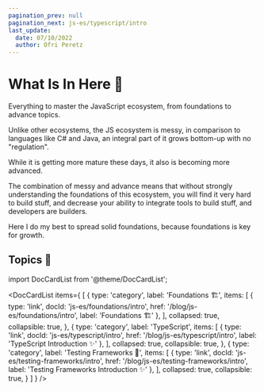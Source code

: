 ```yaml
---
pagination_prev: null
pagination_next: js-es/typescript/intro
last_update:
  date: 07/10/2022
  author: Ofri Peretz
---
```


# What Is In Here 🚀

Everything to master the JavaScript ecosystem, from foundations to advance topics.

Unlike other ecosystems, the JS ecosystem is messy, in comparison to languages like C# and Java, an integral part of it grows bottom-up with no "regulation".

While it is getting more mature these days, it also is becoming more advanced.

The combination of messy and advance means that without strongly understanding the foundations of this ecosystem, you will find it very hard to build stuff, and decrease your ability to integrate tools to build stuff, and developers are builders.

Here I do my best to spread solid foundations, because foundations is key for growth.

## Topics 🦉

import DocCardList from '@theme/DocCardList';

<DocCardList items={
[
{
type: 'category',
label: 'Foundations 🏗',
items: [
{
type: 'link',
docId: 'js-es/foundations/intro',
href: '/blog/js-es/foundations/intro',
label: 'Foundations 🏗️'
},
],
collapsed: true,
collapsible: true,
},
{
type: 'category',
label: 'TypeScript',
items: [
{
type: 'link',
docId: 'js-es/typescript/intro',
href: '/blog/js-es/typescript/intro',
label: 'TypeScript Introduction ✨'
},
],
collapsed: true,
collapsible: true,
},
{
type: 'category',
label: 'Testing Frameworks 🤡',
items: [
{
type: 'link',
docId: 'js-es/testing-frameworks/intro',
href: '/blog/js-es/testing-frameworks/intro',
label: 'Testing Frameworks Introduction ✨'
},
],
collapsed: true,
collapsible: true,
}
]
} />
